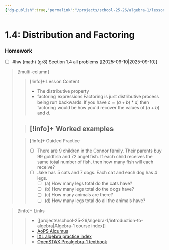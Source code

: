 ```yaml
---
{"dg-publish":true,"permalink":"/projects/school-25-26/algebra-1/lessons/alg1-1-4-distribution-and-factoring/","title":"1.4: Distribution and Factoring"}
---
```



#  1.4: Distribution and Factoring

### Homework
- [ ] #hw (math) (gr8) Section 1.4 all problems [[2025-09-10\|2025-09-10]]  

> [!multi-column]
>> [!info]+ Lesson Content
>> 
>> - The distributive property 
>> -  factoring expressions 
>> Factoring is just distributive process being run backwards. If you have $c = (a + b) * d$, then factoring would be how you'd recover the values of $(a+b)$ and $d$.
>
>> [!info]+ Worked examples
>> - 
>
>> [!info]+ Guided Practice
>> 
>>  - [ ] There are 9 children in the Connor family. Their parents buy 99 goldfish and 72 angel fish. If each child receives the same total number of fish, then how many fish will each receive?   
>>  - [ ] Jake has 5 cats and 7 dogs. Each cat and each dog has 4 legs.  
>>     - [ ] (a) How many legs total do the cats have?  
>>     - [ ] (b) How many legs total do the dogs have?  
>>     - [ ] (c) How many animals are there?  
>>     - [ ] (d) How many legs total do all the animals have?   

> [!info]+ Links
>> - [[projects/school-25-26/algebra-1/introduction-to-algebra\|Algebra-1 course index]]
>> - [AoPS Alcumus](https://artofproblemsolving.com/teacher/students)
>> - [IXL algebra practice index](https://www.ixl.com/math/algebra-1)
>> - [OpenSTAX Prealgebra-1 textbook](https://openstax.org/details/books/intermediate-algebra-2e) 

